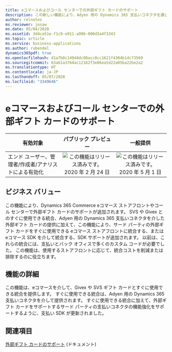 ```yaml
---
title: eコマースおよびコール センターでの外部ギフト カードのサポート
description: この新しい機能により、Adyen 用の Dynamics 365 支払いコネクタを通じて、eコマースやコール センターで Givex と SVS がサポートされるようになります。 さらに、ISV には、支払い SDK を使用して、eコマースやコール センターで他の外部ギフト カード コネクタを有効にするための完全にサポートされたパスがあります。
author: relnotes
ms.reviewer: josaw
ms.date: 05/04/2020
ms.assetid: 3d4ca51e-f1c9-e911-a996-000d3a4f3343
ms.topic: article
ms.service: business-applications
ms.author: rubendel
dynamics365pdf: true
ms.openlocfilehash: d1afb8c149d4dc08acc8cc1621f4304b1dc73569
ms.sourcegitcommit: 63a61a3764ac12162f3e06ea5d22a05ba22be2a2
ms.translationtype: HT
ms.contentlocale: ja-JP
ms.lasthandoff: 05/07/2020
ms.locfileid: "3349646"
---
```

# <a name="external-gift-card-support-in-e-commerce-and-call-center"></a>eコマースおよびコール センターでの外部ギフト カードのサポート


| 有効対象    |  パブリック プレビュー | 一般提供 | 
| ---------- | :----------: |:----------: |
|エンド ユーザー、管理者/作成者/アナリストによる有効化|![この機能はリリース済みです。](/dynamics365-release-plan/media/green-checkmark.png "この機能はリリース済みです。") 2020 年 2 月 24 日| ![この機能はリリース済みです。](/dynamics365-release-plan/media/green-checkmark.png "この機能はリリース済みです。") 2020 年 5 月 1 日|


## <a name="business-value"></a>ビジネス バリュー
<!-- bv start -->
この機能により、Dynamics 365 Commerce eコマース ストアフロントやコール センターで外部ギフト カードのサポートが追加されます。 SVS や Givex とのすぐに使用できる統合、Adyen 用の Dynamics 365 支払いコネクタを介した外部ギフト カードの提供に加えて、この機能により、サード パーティの外部ギフト カードをすぐに使用できる eコマース ストアフロントに統合する、または eコマース SDK を介して統合する、SDK サポートが追加されます。 以前は、これらの統合には、支払いとバック オフィスで多くのカスタム コードが必要でした。 この機能は、使用するストアフロントに応じて、統合コストを削減または排除するのに役立ちます。
<!-- bv end -->



## <a name="feature-details"></a>機能の詳細
<!--feature detail start -->
この機能は、eコマースを介して、Givex や SVS ギフト カードとすぐに使用できる統合を提供します。 すぐに使用できる統合は、Adyen 用の Dynamics 365 支払いコネクタを介して提供されます。 すぐに使用できる統合に加えて、外部ギフト カードをサポートするサード パーティの支払いコネクタの機能強化をサポートするように、支払い SDK が更新されました。
<!--feature detail end -->










## <a name="see-also"></a>関連項目

<!--docs start-->
[外部ギフト カードのサポート](https://docs.microsoft.com/dynamics365/commerce/dev-itpro/gift-card) (ドキュメント)
<!--docs end-->
